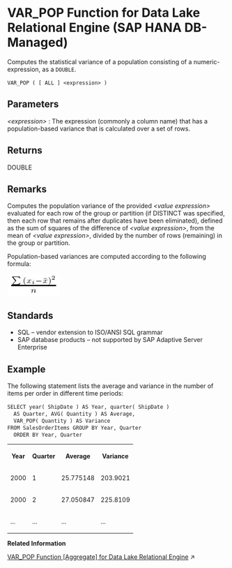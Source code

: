 <!-- loioeb8e5a4d6b304dedab621a6bd58a471d -->

# VAR\_POP Function for Data Lake Relational Engine \(SAP HANA DB-Managed\)

Computes the statistical variance of a population consisting of a numeric-expression, as a `DOUBLE`.



```
VAR_POP ( [ ALL ] <expression> )
```



<a name="loioeb8e5a4d6b304dedab621a6bd58a471d__section_j11_yfv_vrb"/>

## Parameters

 *<expression\>*
 :   The expression \(commonly a column name\) that has a population-based variance that is calculated over a set of rows.

 

<a name="loioeb8e5a4d6b304dedab621a6bd58a471d__section_r23_yfv_vrb"/>

## Returns

DOUBLE



<a name="loioeb8e5a4d6b304dedab621a6bd58a471d__section_osr_yfv_vrb"/>

## Remarks

Computes the population variance of the provided *<value expression\>* evaluated for each row of the group or partition \(if DISTINCT was specified, then each row that remains after duplicates have been eliminated\), defined as the sum of squares of the difference of *<value expression\>*, from the mean of *<value expression\>*, divided by the number of rows \(remaining\) in the group or partition.

Population-based variances are computed according to the following formula:

![Computes the population variance of the provided value expression evaluated for each row of the group or partition if DISTINCT was specified, then each row that remains after duplicates have been eliminated, defined as the sum of squares of the difference of value expression, from the mean of value expression, divided by the number of rows remaining in the group or partition](images/varpop_gif_a16ec8c.gif)



<a name="loioeb8e5a4d6b304dedab621a6bd58a471d__section_b2n_zfv_vrb"/>

## Standards

-   SQL – vendor extension to ISO/ANSI SQL grammar
-   SAP database products – not supported by SAP Adaptive Server Enterprise



<a name="loioeb8e5a4d6b304dedab621a6bd58a471d__section_qkw_zfv_vrb"/>

## Example

The following statement lists the average and variance in the number of items per order in different time periods:

```
SELECT year( ShipDate ) AS Year, quarter( ShipDate )
  AS Quarter, AVG( Quantity ) AS Average, 
  VAR_POP( Quantity ) AS Variance 
FROM SalesOrderItems GROUP BY Year, Quarter 
  ORDER BY Year, Quarter
```


<table>
<tr>
<th valign="top" rowspan="1">

Year



</th>
<th valign="top" rowspan="1">

Quarter



</th>
<th valign="top" rowspan="1">

Average



</th>
<th valign="top" rowspan="1">

Variance



</th>
</tr>
<tr>
<td valign="top" rowspan="1">

2000



</td>
<td valign="top" rowspan="1">

1



</td>
<td valign="top" rowspan="1">

25.775148



</td>
<td valign="top" rowspan="1">

203.9021



</td>
</tr>
<tr>
<td valign="top" rowspan="1">

2000



</td>
<td valign="top" rowspan="1">

2



</td>
<td valign="top" rowspan="1">

27.050847



</td>
<td valign="top" rowspan="1">

225.8109



</td>
</tr>
<tr>
<td valign="top" rowspan="1">

...



</td>
<td valign="top" rowspan="1">

...



</td>
<td valign="top" rowspan="1">

...



</td>
<td valign="top" rowspan="1">

...



</td>
</tr>
</table>

**Related Information**  


[VAR_POP Function [Aggregate] for Data Lake Relational Engine](https://help.sap.com/viewer/19b3964099384f178ad08f2d348232a9/2023_1_QRC/en-US/a58ec03e84f21015b373c5236f4567a1.html "Computes the statistical variance of a population consisting of a numeric-expression, as a DOUBLE.") :arrow_upper_right:

